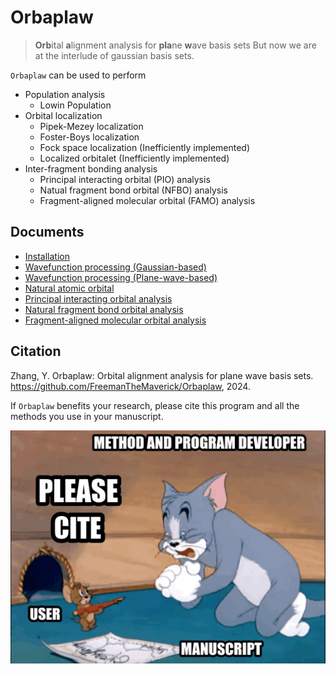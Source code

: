 # Orbaplaw
> **Orb**ital **a**lignment analysis for **pla**ne **w**ave basis sets
> But now we are at the interlude of gaussian basis sets.

`Orbaplaw` can be used to perform
+ Population analysis
  + Lowin Population
+ Orbital localization
  + Pipek-Mezey localization
  + Foster-Boys localization
  + Fock space localization (Inefficiently implemented)
  + Localized orbitalet (Inefficiently implemented)
+ Inter-fragment bonding analysis
  + Principal interacting orbital (PIO) analysis
  + Natual fragment bond orbital (NFBO) analysis
  + Fragment-aligned molecular orbital (FAMO) analysis


## Documents

+ [Installation](doc/INSTALLATION.md)
+ [Wavefunction processing (Gaussian-based)](doc/WFN.md)
+ [Wavefunction processing (Plane-wave-based)](doc/PW.md)
+ [Natural atomic orbital](doc/NAO.md)
+ [Principal interacting orbital analysis](doc/PIO.md)
+ [Natural fragment bond orbital analysis](doc/NFBO.md)
+ [Fragment-aligned molecular orbital analysis](doc/FAMO.md)


## Citation
Zhang, Y. Orbaplaw: Orbital alignment analysis for plane wave basis sets. https://github.com/FreemanTheMaverick/Orbaplaw, 2024.

If `Orbaplaw` benefits your research, please cite this program and all the methods you use in your manuscript.

![](doc/please_cite.gif)